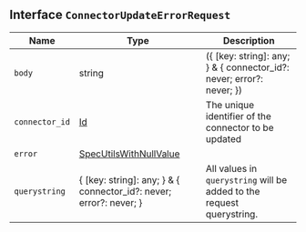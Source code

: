 ## Interface `ConnectorUpdateErrorRequest`

| Name | Type | Description |
| - | - | - |
| `body` | string | ({ [key: string]: any; } & { connector_id?: never; error?: never; }) | All values in `body` will be added to the request body. |
| `connector_id` | [Id](./Id.md) | The unique identifier of the connector to be updated |
| `error` | [SpecUtilsWithNullValue](./SpecUtilsWithNullValue.md)<string> | &nbsp; |
| `querystring` | { [key: string]: any; } & { connector_id?: never; error?: never; } | All values in `querystring` will be added to the request querystring. |
